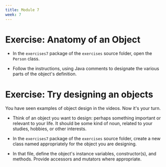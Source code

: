 ```yaml
---
title: Module 7
week: 7
---
```


# Exercise: Anatomy of an Object

* In the `exercises7` package
	of the `exercises` source folder, open
	the `Person` class.

* Follow the instructions, using Java comments to designate the
	various parts of the object\'s definition.

# Exercise: Try designing an objects

You have seen examples of object design in the videos.  Now it\'s your turn.

* Think of an object you want to design:  perhaps something important
	or relevant to your life.  It should be some kind of noun, related to your
	studies, hobbies, or other interests.

* In the `exercises7` package
	of the `exercises` source folder, create a new class named
	appropriately for the object you are designing.

* In that file, define the object\'s instance variables, constructor(s),
	and methods.  Provide accessors and mutators where appropriate.